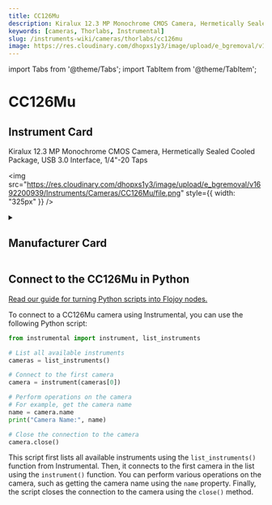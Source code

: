 ```yaml
---
title: CC126Mu
description: Kiralux 12.3 MP Monochrome CMOS Camera, Hermetically Sealed Cooled Package, USB 3.0 Interface, 1/4"-20 Taps
keywords: [cameras, Thorlabs, Instrumental]
slug: /instruments-wiki/cameras/thorlabs/cc126mu
image: https://res.cloudinary.com/dhopxs1y3/image/upload/e_bgremoval/v1692200939/Instruments/Cameras/CC126Mu/file.png
---
```


import Tabs from '@theme/Tabs';
import TabItem from '@theme/TabItem';

# CC126Mu

## Instrument Card

<div className="flex">

<div>

Kiralux 12.3 MP Monochrome CMOS Camera, Hermetically Sealed Cooled Package, USB 3.0 Interface, 1/4"-20 Taps

</div>

<img src="https://res.cloudinary.com/dhopxs1y3/image/upload/e_bgremoval/v1692200939/Instruments/Cameras/CC126Mu/file.png" style={{ width: "325px" }} />

</div>

<details>
<summary><h2>Manufacturer Card</h2></summary>

<img src="https://res.cloudinary.com/dhopxs1y3/image/upload/e_bgremoval/v1692126009/Instruments/Vendor%20Logos/Thorlabs.png" style={{ width: "100%", objectFit: "cover" }} />

Thorlabs, Inc. is an American privately held optical equipment company headquartered in Newton, New Jersey. The company was founded in 1989 by Alex Cable, who serves as its current president and CEO. As of 2018, Thorlabs has annual sales of approximately $500 million. <a href="https://www.thorlabs.com/">Website</a>.

<ul>
  <li>Headquarters: USA</li>
  <li>Yearly Revenue (millions, USD): 550.0</li>
</ul>
</details>

## Connect to the CC126Mu in Python

[Read our guide for turning Python scripts into Flojoy nodes.](https://docs.flojoy.ai/custom-nodes/creating-custom-node/)


<Tabs>
<TabItem value="Instrumental" label="Instrumental">

To connect to a CC126Mu camera using Instrumental, you can use the following Python script:

```python
from instrumental import instrument, list_instruments

# List all available instruments
cameras = list_instruments()

# Connect to the first camera
camera = instrument(cameras[0])

# Perform operations on the camera
# For example, get the camera name
name = camera.name
print("Camera Name:", name)

# Close the connection to the camera
camera.close()
```

This script first lists all available instruments using the `list_instruments()` function from Instrumental. Then, it connects to the first camera in the list using the `instrument()` function. You can perform various operations on the camera, such as getting the camera name using the `name` property. Finally, the script closes the connection to the camera using the `close()` method.

</TabItem>
</Tabs>